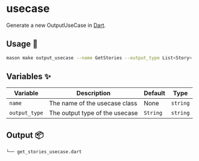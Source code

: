 # usecase

Generate a new OutputUseCase in [Dart][1].

## Usage 🚀

```sh
mason make output_usecase --name GetStories --output_type List<Story>
```

## Variables ✨

| Variable      | Description                    | Default  | Type     |
| ------------- | ------------------------------ | -------- | -------- |
| `name`        | The name of the usecase class  | None     | `string` |
| `output_type` | The output type of the usecase | `String` | `string` |

## Output 📦

```sh
└── get_stories_usecase.dart
```

[1]: https://dart.dev
